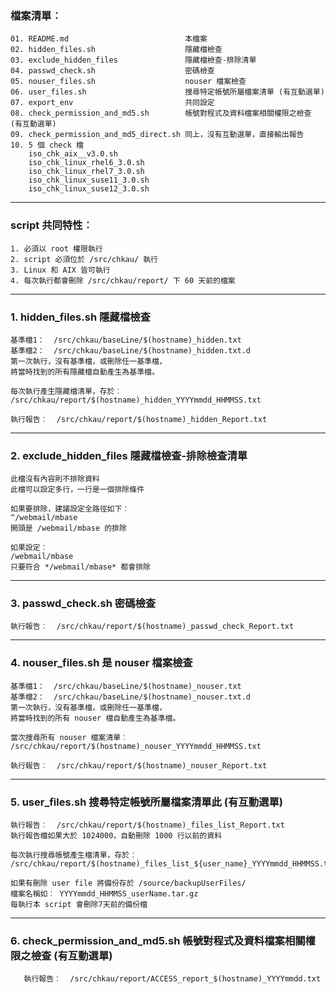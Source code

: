 ### 檔案清單︰
```
01. README.md                          本檔案
02. hidden_files.sh                    隱藏檔檢查
03. exclude_hidden_files               隱藏檔檢查-排除清單
04. passwd_check.sh                    密碼檢查
05. nouser_files.sh                    nouser 檔案檢查
06. user_files.sh                      搜尋特定帳號所屬檔案清單 (有互動選單)
07. export_env                         共同設定
08. check_permission_and_md5.sh        帳號對程式及資料檔案相關權限之檢查 (有互動選單)
09. check_permission_and_md5_direct.sh 同上，沒有互動選單，直接輸出報告
10. 5 個 check 檔
    iso_chk_aix__v3.0.sh
    iso_chk_linux_rhel6_3.0.sh
    iso_chk_linux_rhel7_3.0.sh
    iso_chk_linux_suse11_3.0.sh
    iso_chk_linux_suse12_3.0.sh
```
---
### script 共同特性︰
```
1. 必須以 root 權限執行
2. script 必須位於 /src/chkau/ 執行
3. Linux 和 AIX 皆可執行
4. 每次執行都會刪除 /src/chkau/report/ 下 60 天前的檔案
```
---
### 1. hidden_files.sh 隱藏檔檢查
```
基準檔1：  /src/chkau/baseLine/$(hostname)_hidden.txt
基準檔2：  /src/chkau/baseLine/$(hostname)_hidden.txt.d
第一次執行，沒有基準檔，或刪除任一基準檔，
將當時找到的所有隱藏檔自動產生為基準檔。

每次執行產生隱藏檔清單，存於︰
/src/chkau/report/$(hostname)_hidden_YYYYmmdd_HHMMSS.txt
   
執行報告︰  /src/chkau/report/$(hostname)_hidden_Report.txt
```   
---
### 2. exclude_hidden_files 隱藏檔檢查-排除檢查清單
```
此檔沒有內容則不排除資料
此檔可以設定多行，一行是一個排除條件
   
如果要排除，建議設定全路徑如下︰
^/webmail/mbase
開頭是 /webmail/mbase 的排除
   
如果設定︰
/webmail/mbase
只要符合 */webmail/mbase* 都會排除
```
---
### 3. passwd_check.sh 密碼檢查
```
執行報告︰  /src/chkau/report/$(hostname)_passwd_check_Report.txt
```
---
### 4. nouser_files.sh 是 nouser 檔案檢查
```
基準檔1：  /src/chkau/baseLine/$(hostname)_nouser.txt
基準檔2：  /src/chkau/baseLine/$(hostname)_nouser.txt.d
第一次執行，沒有基準檔，或刪除任一基準檔，
將當時找到的所有 nouser 檔自動產生為基準檔。

當次搜尋所有 nouser 檔案清單︰
/src/chkau/report/$(hostname)_nouser_YYYYmmdd_HHMMSS.txt
   
執行報告︰  /src/chkau/report/$(hostname)_nouser_Report.txt
```
---
### 5. user_files.sh 搜尋特定帳號所屬檔案清單此 (有互動選單)
```
執行報告︰  /src/chkau/report/$(hostname)_files_list_Report.txt
執行報告檔如果大於 1024000，自動刪除 1000 行以前的資料

每次執行搜尋帳號產生檔清單，存於︰
/src/chkau/report/$(hostname)_files_list_${user_name}_YYYYmmdd_HHMMSS.txt

如果有刪除 user file 將備份存於 /source/backupUserFiles/
檔案名稱如︰ YYYYmmdd_HHMMSS_userName.tar.gz
每執行本 script 會刪除7天前的備份檔
```
---
### 6. check_permission_and_md5.sh 帳號對程式及資料檔案相關權限之檢查 (有互動選單)
```
   執行報告︰  /src/chkau/report/ACCESS_report_$(hostname)_YYYYmmdd.txt
```
